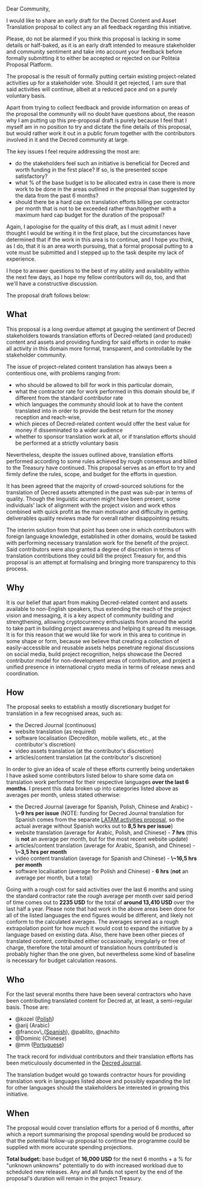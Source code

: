 Dear Community,

I would like to share an early draft for the Decred Content and Asset Translation proposal to collect any an all feedback regarding this initiative.

Please, do not be alarmed if you think this proposal is lacking in some details or half-baked, as it is an early draft intended to measure stakeholder and community sentiment and take into account your feedback before formally submitting it to either be accepted or rejected on our Politeia Proposal Platform.

The proposal is the result of formally putting certain existing project-related activities up for a stakeholder vote. Should it get rejected, I am sure that said activities will continue, albeit at a reduced pace and on a purely voluntary basis.

Apart from trying to collect feedback and provide information on areas of the proposal the community will no doubt have questions about, the reason why I am putting up this pre-proposal draft is purely because I feel that I myself am in no position to try and dictate the fine details of this proposal, but would rather work it out in a public forum together with the contributors involved in it and the Decred community at large.

The key issues I feel require addressing the most are:

* do the stakeholders feel such an initiative is beneficial for Decred and worth funding in the first place? If so, is the presented scope satisfactory?
* what % of the base budget is to be allocated extra in case there is more work to be done in the areas outlined in the proposal than suggested by the data from the past 6 months?
* should there be a hard cap on translation efforts billing per contractor per month that is not to be exceeded rather than/together with a maximum hard cap budget for the duration of the proposal?

Again, I apologise for the quality of this draft, as I must admit I never thought I would be writing it in the first place, but the circumstances have determined that if the work in this area is to continue, and I hope you think, as I do, that it is an area worth pursuing, that a formal proposal putting to a vote must be submitted and I stepped up to the task despite my lack of experience.

I hope to answer questions to the best of my ability and availability within the next few days, as I hope my fellow contributors will do, too, and that we'll have a constructive discussion.

The proposal draft follows below:

## What

This proposal is a long overdue attempt at gauging the sentiment of Decred stakeholders towards translation efforts of Decred-related (and produced) content and assets and providing funding for said efforts in order to make all activity in this domain more formal, transparent, and controllable by the stakeholder community.

The issue of project-related content translation has always been a contentious one, with problems ranging from:

* who should be allowed to bill for work in this particular domain,
* what the contractor rate for work performed in this domain should be, if different from the standard contributor rate
* which languages the community should look at to have the content translated into in order to provide the best return for the money reception and reach-wise,
* which pieces of Decred-related content would offer the best value for money if disseminated to a wider audience
* whether to sponsor translation work at all, or if translation efforts should be performed at a strictly voluntary basis

Nevertheless, despite the issues outlined above, translation efforts performed according to some rules achieved by rough consensus and billed to the Treasury have continued. This proposal serves as an effort to try and firmly define the rules, scope, and budget for the efforts in question.

It has been agreed that the majority of crowd-sourced solutions for the translation of Decred assets attempted in the past was sub-par in terms of quality. Though the linguistic acumen might have been present, some individuals' lack of alignment with the project vision and work ethos combined with quick profit as the main motivator and difficulty in getting deliverables quality reviews made for overall rather disappointing results.

The interim solution from that point has been one in which contributors with foreign language knowledge, established in other domains, would be tasked with performing necessary translation work for the benefit of the project. Said contributors were also granted a degree of discretion in terms of translation contributions they could bill the project Treasury for, and this proposal is an attempt at formalising and bringing more transparency to this process.

## Why

It is our belief that apart from making Decred-related content and assets available to non-English speakers, thus extending the reach of the project vision and messaging, it is a key aspect of community building and strengthening, allowing cryptocurrency enthusiasts from around the world to take part in building project awareness and helping it spread its message. It is for this reason that we would like for work in this area to continue in some shape or form, because we believe that creating a collection of easily-accessible and reusable assets helps penetrate regional discussions on social media, build project recognition, helps showcase the Decred contributor model for non-development areas of contribution, and project a unified presence in international crypto media in terms of release news and coordination.

## How

The proposal seeks to establish a mostly discretionary budget for translation in a few recognised areas, such as:

* the Decred Journal (continuous)
* website translation (as required)
* software localisation (Decrediton, mobile wallets, etc., at the contributor's discretion)
* video assets translation (at the contributor's discretion)
* articles/content translation (at the contributor's discretion)

In order to give an idea of scale of these efforts currently being undertaken I have asked some contributors listed below to share some data on translation work performed for their respective languages **over the last 6 months**. I present this data broken up into categories listed above as averages per month, unless stated otherwise:

* the Decred Journal (average for Spanish, Polish, Chinese and Arabic) - **\\~9 hrs per issue** (NOTE: funding for Decred Journal translation for Spanish comes from the separate [LATAM activities proposal](https://proposals.decred.org/proposals/3c02b67), so the actual average without Spanish works out to **8,5 hrs per issue**)
* website translation (average for Arabic, Polish, and Chinese) - **7 hrs** (this is **not** an average per month, but for the most recent website update)
* articles/content translation (average for Arabic, Spanish, and Chinese) - **\\~3,5 hrs per month**
* video content translation (average for Spanish and Chinese) - **\\~16,5 hrs per month**
* software localisation (average for Polish and Chinese) - **6 hrs** (**not** an average per month, but a total)

Going with a rough cost for said activities over the last 6 months and using the standard contractor rate the rough average per month over said period of time comes out to **2235 USD** for the total of **around 13,410 USD** over the last half a year. Please note that had work in the above areas been done for all of the listed languages the end figures would be different, and likely not conform to the calculated averages. The averages served as a rough extrapolation point for how much it would cost to expand the initiative by a language based on existing data. Also, there have been other pieces of translated content, contributed either occasionally, irregularly or free of charge, therefore the total amount of translation hours contributed is probably higher than the one given, but nevertheless some kind of baseline is necessary for budget calculation reasons.

## Who

For the last several months there have been several contractors who have been contributing translated content for Decred at, at least, a semi-regular basis. Those are:

* @kozel ([Polish](https://medium.com/@artikozel))
* @arij (Arabic)
* @francov\\_([Spanish](https://medium.com/@francovdcr)), @pablito, @nachito
* @Dominic (Chinese)
* @mm ([Portuguese](https://stakey.club/pt/translated/))

The track record for individual contributors and their translation efforts has been meticulously documented in the [Decred Journal](https://xaur.github.io/decred-news/).

The translation budget would go towards contractor hours for providing translation work in languages listed above and possibly expanding the list for other languages should the stakeholders be interested in growing this initiative.

## When

The proposal would cover translation efforts for a period of 6 months, after which a report summarising the proposal spending would be produced so that the potential follow-up proposal to continue the programme could be supplied with more accurate spending projections.

**Total budget:** base budget of **16,000 USD** for the next 6 months + a % for \"unknown unknowns\" potentially to do with increased workload due to scheduled new releases. Any and all funds not spent by the end of the proposal's duration will remain in the project Treasury.
